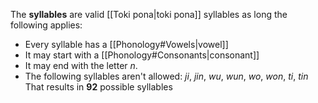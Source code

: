 The **syllables** are valid [[Toki pona|toki pona]] syllables as long the following applies:
- Every syllable has a [[Phonology#Vowels|vowel]]
- It may start with a [[Phonology#Consonants|consonant]]
- It may end with the letter *n*.
- The following syllables aren't allowed: *ji*, *jin*, *wu*, *wun*, *wo*, *won*, *ti*, *tin*
That results in **92** possible syllables